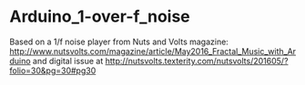 # Arduino_1-over-f_noise
Based on a 1/f noise player from Nuts and Volts magazine: http://www.nutsvolts.com/magazine/article/May2016_Fractal_Music_with_Arduino and digital issue at http://nutsvolts.texterity.com/nutsvolts/201605/?folio=30&pg=30#pg30
